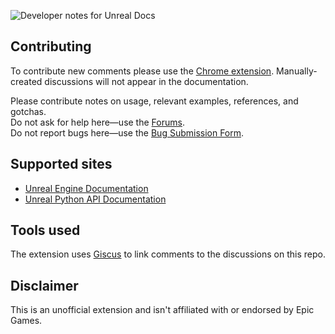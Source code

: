 ![Developer notes for Unreal Docs](https://user-images.githubusercontent.com/21963717/177727103-a30096ac-f19a-490e-8674-1641ed2ca6db.png)

## Contributing
To contribute new comments please use the [Chrome extension](TODO). Manually-created discussions will not appear in the documentation.
 
Please contribute notes on usage, relevant examples, references, and gotchas.  
Do not ask for help here—use the [Forums](https://forums.unrealengine.com).  
Do not report bugs here—use the [Bug Submission Form](https://www.unrealengine.com/en-US/support/report-a-bug).

## Supported sites
- [Unreal Engine Documentation](https://docs.unrealengine.com)
- [Unreal Python API Documentation](https://docs.unrealengine.com/PythonAPI/)

## Tools used
The extension uses [Giscus](https://github.com/giscus/giscus) to link comments to the discussions on this repo.

## Disclaimer
This is an unofficial extension and isn't affiliated with or endorsed by Epic Games.
